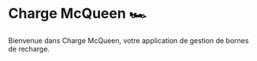 # Charge McQueen 🏎️
Bienvenue dans Charge McQueen, votre application de gestion de bornes de recharge.
